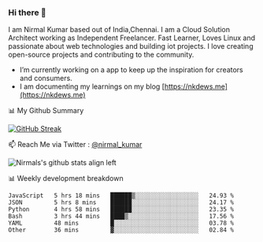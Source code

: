 ### Hi there 👋

 I am Nirmal Kumar based out of India,Chennai. I am a Cloud Solution Architect working as Independent Freelancer. Fast Learner, Loves Linux and passionate about web technologies and building iot projects. I love creating open-source projects and contributing to the community.

- I’m currently working on a app to keep up the inspiration for creators and consumers.
- I am documenting my learnings on my blog [https://nkdews.me](https://nkdews.me)


📊 My Github Summary

[![GitHub Streak](https://github-readme-streak-stats.herokuapp.com?user=nk-gears&theme=dark&hide_border=true&date_format=M%20j%5B%2C%20Y%5D)](https://git.io/streak-stats)


📫 Reach Me via  Twitter : [@nirmal_kumar](https://twitter.com/nirmal_kumar)

![Nirmals's github stats align left](https://github-readme-stats.vercel.app/api?username=nk-gears&show_icons=true)


📊 Weekly development breakdown

<!--START_SECTION:waka-->

```text
JavaScript   5 hrs 18 mins   ██████▒░░░░░░░░░░░░░░░░░░   24.93 %
JSON         5 hrs 8 mins    ██████░░░░░░░░░░░░░░░░░░░   24.17 %
Python       4 hrs 58 mins   ██████░░░░░░░░░░░░░░░░░░░   23.35 %
Bash         3 hrs 44 mins   ████▒░░░░░░░░░░░░░░░░░░░░   17.56 %
YAML         48 mins         █░░░░░░░░░░░░░░░░░░░░░░░░   03.78 %
Other        36 mins         ▓░░░░░░░░░░░░░░░░░░░░░░░░   02.84 %
```

<!--END_SECTION:waka-->


